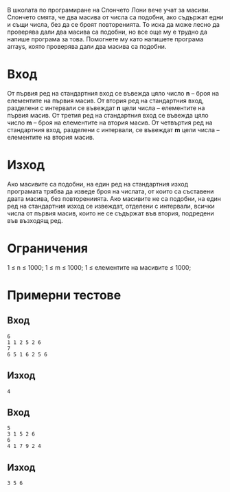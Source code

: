 В школата по програмиране на Слончето Лони вече учат за масиви. Слончето смята, че два масива от числа са подобни, ако съдържат едни и същи числа, без да се броят повторенията. То иска да може лесно да проверява дали два масива са подобни, но все още му е трудно да напише програма за това. Помогнете му като напишете програма arrays, която проверява дали два масива са подобни.

# Вход
От първия ред на стандартния вход се въвежда цяло число **n** – броя на елементите на първия масив. От втория ред на стандартния вход, разделени с интервали се въвеждат **n** цели числа – елементите на първия масив. От третия ред на стандартния вход се въвежда цяло число **m** – броя на елементите на втория масив. От четвъртия ред на стандартния вход, разделени с интервали, се въвеждат **m** цели числа – елементите на втория масив.
# Изход
Ако масивите са подобни, на един ред на стандартния изход програмата трябва да изведе броя на числата, от които са съставени двата масива, без повторениията. Ако масивите не са подобни, на един ред на стандартния изход се извеждат, отделени с интервали, всички числа от първия масив, които не се съдържат във втория, подредени във възходящ ред.
# Ограничения
1 ≤ n ≤ 1000; 
1 ≤ m ≤ 1000;
1 ≤ елементите на масивите ≤ 1000;
# Примерни тестове
## Вход
```
6 
1 1 2 5 2 6
7 
6 5 1 6 2 5 6
```
## Изход
```
4
```
## Вход
```
5 
3 1 5 2 6 
6 
4 1 7 9 2 4
```
## Изход
```
3 5 6
```
